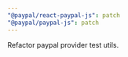 ```yaml
---
"@paypal/react-paypal-js": patch
"@paypal/paypal-js": patch
---
```


Refactor paypal provider test utils.
